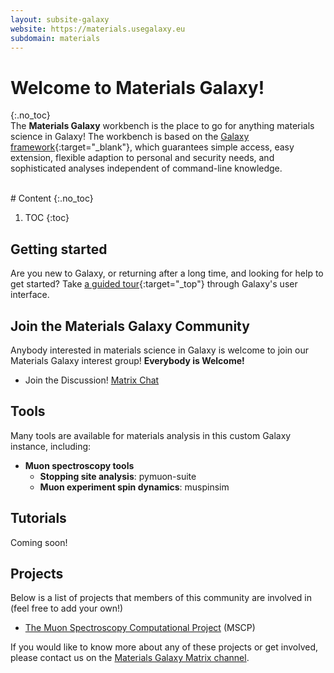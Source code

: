 ```yaml
---
layout: subsite-galaxy
website: https://materials.usegalaxy.eu
subdomain: materials
---
```


<!--
![Materials Galaxy](/assets/media/materials-logo.png){:.sc-intro-left}
-->

# Welcome to Materials Galaxy!

{:.no_toc}
<br>
The **Materials Galaxy** workbench is the place to go for anything materials science in Galaxy! The workbench is based on the [Galaxy framework](https://galaxyproject.org){:target="_blank"},
which guarantees simple access, easy extension, flexible adaption to personal and security needs, and sophisticated analyses independent of command-line knowledge.

<br>
# Content
{:.no_toc}

1. TOC
{:toc}

## Getting started

Are you new to Galaxy, or returning after a long time, and looking for help to get started? Take [a guided tour](https://materials.usegalaxy.eu/tours/core.galaxy_ui){:target="_top"} through Galaxy's user interface.


## Join the Materials Galaxy Community

Anybody interested in materials science in Galaxy is welcome to join our Materials Galaxy interest group! <strong>Everybody is Welcome!</strong>

- Join the Discussion! [Matrix Chat](https://matrix.to/#/#galaxyproject_materials-science:matrix.org)


## Tools
Many tools are available for materials analysis in this custom Galaxy instance, including:

- **Muon spectroscopy tools**
    - **Stopping site analysis**: pymuon-suite
    - **Muon experiment spin dynamics**: muspinsim

## Tutorials

Coming soon!

## Projects

Below is a list of projects that members of this community are involved in (feel free to add your own!)

- [The Muon Spectroscopy Computational Project](https://muon-spectroscopy-computational-project.github.io/index.html) (MSCP)

If you would like to know more about any of these projects or get involved, please contact us on the [Materials Galaxy Matrix channel](https://matrix.to/#/#galaxyproject_materials-science:matrix.org).

<!--
## Resources

Resource | Description | Links
--- | --- | ---

{:.table.table-striped}
-->
<!--
# Acknowledgements

# References

{% bibliography --cited --prefix index-metagenomics --group_by none %}
-->